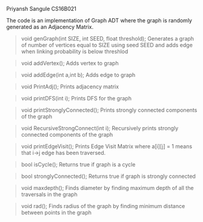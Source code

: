 Priyansh Sangule
CS16B021

The code is an implementation of Graph ADT where the graph is randomly generated as an Adjacency Matrix.


>	void genGraph(int SIZE, int SEED, float threshold);
Generates a graph of number of vertices equal to SIZE using seed SEED and adds edge when linking probability is below threshlod

>	void addVertex();
Adds vertex to graph

>	void addEdge(int a,int b);
Adds edge to graph

>	void PrintAdj();
Prints adjacency matrix
	
>	void printDFS(int i);
Prints DFS for the graph

>	void printStronglyConnected();
Prints strongly connected components of the graph

>	void RecursiveStrongConnect(int i);
Recursively prints strongly connected components of the graph

>	void printEdgeVisit();
Prints Edge Visit Matrix where a[i][j] = 1 means that i->j edge has been traversed.

>	bool isCycle();
Returns true if graph is a cycle

>	bool stronglyConnected();
Returns true if graph is strongly connected

>	void maxdepth();
Finds diameter by finding maximum depth of all the traversals in the graph

>	void rad();
Finds radius of the graph by finding minimum distance between points in the graph
	
